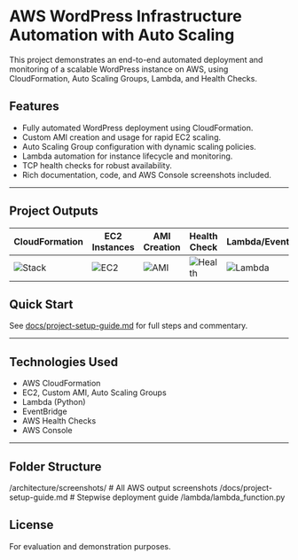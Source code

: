 # AWS WordPress Infrastructure Automation with Auto Scaling

This project demonstrates an end-to-end automated deployment and monitoring of a scalable WordPress instance on AWS, using CloudFormation, Auto Scaling Groups, Lambda, and Health Checks.

## Features

- Fully automated WordPress deployment using CloudFormation.
- Custom AMI creation and usage for rapid EC2 scaling.
- Auto Scaling Group configuration with dynamic scaling policies.
- Lambda automation for instance lifecycle and monitoring.
- TCP health checks for robust availability.
- Rich documentation, code, and AWS Console screenshots included.

---

## Project Outputs

| CloudFormation | EC2 Instances   | AMI Creation         | Health Check   | Lambda/Events    |
|---------------|-----------------|----------------------|---------------|------------------|
| ![Stack](architecture/Screenshots/Screenshot-2024-06-06-212604.jpg) | ![EC2](architecture/Screenshots/ec2-instances_1.jpg) | ![AMI](architecture/Screenshots/Screenshot-2024-06-06-212715.jpg) | ![Health](architecture/Screenshots/new-health-check.jpg) | ![Lambda](architecture/Screenshots/auto-start-and-stop-EC2.jpg) |


## Quick Start

See [docs/project-setup-guide.md](docs/project-setup-guide.md) for full steps and commentary.

---

## Technologies Used

- AWS CloudFormation
- EC2, Custom AMI, Auto Scaling Groups
- Lambda (Python)
- EventBridge
- AWS Health Checks
- AWS Console

---

## Folder Structure

/architecture/screenshots/ # All AWS output screenshots
/docs/project-setup-guide.md # Stepwise deployment guide
/lambda/lambda_function.py

## License

For evaluation and demonstration purposes.
